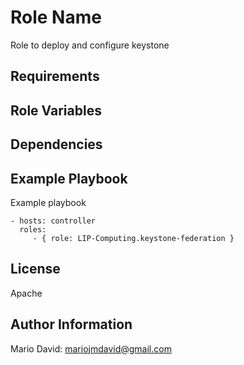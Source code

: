 Role Name
=========

Role to deploy and configure keystone

Requirements
------------

Role Variables
--------------


Dependencies
------------


Example Playbook
----------------

Example playbook

    - hosts: controller
      roles:
         - { role: LIP-Computing.keystone-federation }

License
-------

Apache

Author Information
------------------

Mario David: mariojmdavid@gmail.com
